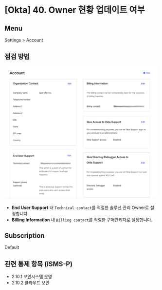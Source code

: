 # [Okta] 40. Owner 현황 업데이트 여부

## Menu 
Settings > Account

## 점검 방법 
![Accounts](images/account-settings.png)
- **End User Support** 내 `Technical contact`를 적절한 솔루션 관리 Owner로 설정합니다.  
- **Billing Information** 내 `Billing contact`를 적절한 구매관리자로 설정합니다.


## Subscription 
Default

## 관련 통제 항목 (ISMS-P)
- 2.10.1 보안시스템 운영
- 2.10.2 클라우드 보안